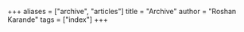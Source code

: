 +++
aliases = ["archive", "articles"]
title = "Archive"
author = "Roshan Karande"
tags = ["index"]
+++
